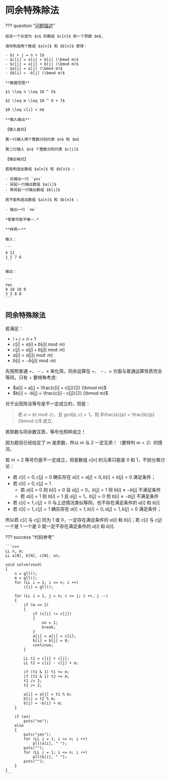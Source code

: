 # 同余特殊除法

??? question "[问题描述](https://ac.nowcoder.com/acm/contest/46812/B)"

    给定一个长度为 $n$ 的数组 $c[n]$ 和一个质数 $m$,

    请你构造两个数组 $a[n]$ 和 $b[n]$ 使得：

    - $i + j = n + 1$
    - $c[i] = a[i] + b[i] (\bmod m)$
    - $c[j] = a[j] + b[j] (\bmod m)$
    - $a[i] = a[j] (\bmod m)$
    - $b[i] = -b[j] (\bmod m)$

    **数据范围**

    $1 \leq n \leq 10 ^ 5$

    $2 \leq m \leq 10 ^ 9 + 7$

    $0 \leq c[i] < m$

    **输入输出**

    【输入格式】

    第一行输入两个整数分别代表 $n$ 和 $m$

    第二行输入 $n$ 个整数分别代表 $c[i]$

    【输出格式】

    若能构造出数组 $a[n]$ 和 $b[n]$ :
    
    - 先输出一行 `yes`
    - 另起一行输出数组 $a[i]$
    - 再另起一行输出数组 $b[i]$

    若不能构造出数组 $a[n]$ 和 $b[n]$ :

    - 输出一行 `no`

    *答案可能不唯一.*

    **样例一**

    输入：

    ```
    4 11
    1 2 7 6
    ```

    输出：

    ```
    Yes
    9 10 10 9
    3 3 8 8
    ```

## 同余特殊除法

若满足：

- $i + j = n + 1$
- $c[i] = a[i] + b[i] (\bmod m)$
- $c[j] = a[j] + b[j] (\bmod m)$
- $a[i] = a[j] (\bmod m)$
- $b[i] = -b[j] (\bmod m)$

先按照普通 $+、-、\times$ 来化简，同余运算在 $+、-、\times$ 方面与普通运算性质完全等同，只有 ${\div}$ 要特殊考虑:

- $a[i] = a[j] = \frac{c[i] + c[j]}{2} (\bmod m)$
- $b[i] = -b[j] = \frac{c[i] - c[j]}{2} (\bmod m)$

对于出现除法等号是不一定成立的，但是：

> 若 $a = b (\bmod c)$，且 $gcd(p, c) = 1$，则 $\frac{a}{p} = \frac{b}{p} (\bmod c)$ 成立.

若除数与同余数互质，等号也照样成立！

因为题目已经给定了 $m$ 是质数，所以 $m$ 与 $2$ 一定互质！（要特判 $m = 2$）的情况，

若 $m = 2$ 等号仍是不一定成立，但是数组 $c[n]$ 的元素只能是 $0$ 和 $1$，不妨分类讨论：

- 若 $c[i] = 0, c[j] = 0$ 确实存在 $a[i] = a[j] = 0, b[i] = b[j] = 0$ 满足条件；
- 若 $c[i] = 0, c[j] = 1$ 
  - 若 $a[i] = 0$ 则 $b[i] = 0$ 且 $a[j] = 0$，$b[j] = 1$ 但 $b[i] \neq -b[j]$ 不满足条件
  - 若 $a[i] = 1$ 则 $b[i] = 1$ 且 $a[j] = 1$，$b[j] = 0$ 但 $b[i] \neq -b[j]$ 不满足条件
- 若 $c[i] = 1, c[j] = 0$ 与上述情况类似等同，也不存在满足条件的 $a[i]$ 和 $b[i]$.
- 若 $c[i] = 1, c[j] = 1$ 确实存在 $a[i] = 1, b[i] = 0, a[j] = 1, b[j] = 0$ 满足条件；
  
所以若 $c[i]$ 与 $c[j]$ 同为 $1$ 或 $0$，一定存在满足条件的 $a[i]$ 和 $b[i]$；若 $c[i]$ 与 $c[j]$ 一个是 $1$ 一个是 $0$ 就一定不存在满足条件的 $a[i]$ 和 $b[i]$.

??? success "代码参考"

    ```c++
    LL n, m;
    LL a[N], b[N], c[N], on;

    void solve(void)
    {
        n = gll();
        m = gll();
        for (LL i = 1; i <= n; i ++) 
            c[i] = gll();

        for (LL i = 1, j = n; i <= j; i ++, j --)
        {
            if (m == 2)
            {
                if (c[i] != c[j]) 
                {
                    on = 1;
                    break;
                }
                a[i] = a[j] = c[i];
                b[i] = b[j] = 0;
                continue;
            }

            LL t1 = c[i] + c[j];
            LL t2 = c[i] - c[j] + m;

            if (t1 & 1) t1 += m;
            if (t2 & 1) t2 += m;
            t1 /= 2;
            t2 /= 2;

            a[i] = a[j] = t1 % m;
            b[i] = t2 % m;
            b[j] = -b[i] + m;
        }

        if (on)
            puts("no");
        else 
        {
            puts("yes");
            for (LL i = 1; i <= n; i ++) 
                pll(a[i], " ");
            puts("");
            for (LL i = 1; i <= n; i ++) 
                pll(b[i], " ");
            puts("");
        }
    }
    ```